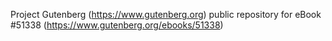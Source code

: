 Project Gutenberg (https://www.gutenberg.org) public repository for
eBook #51338 (https://www.gutenberg.org/ebooks/51338)

